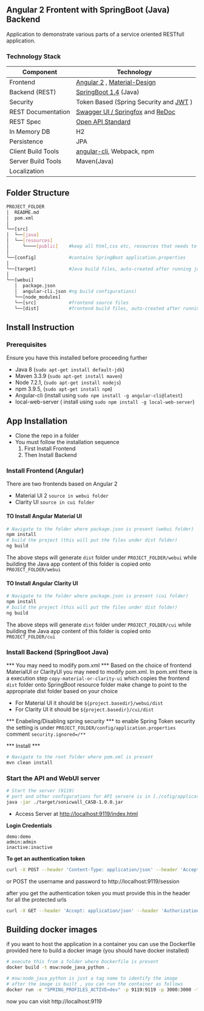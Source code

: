 ## Angular 2 Frontent with SpringBoot (Java) Backend
Application to demonstrate various parts of a service oriented RESTfull application. 

### Technology Stack
Component         | Technology
---               | ---
Frontend          | [Angular 2](https://github.com/angular/angular) , [Material-Design](https://github.com/angular/material2)
Backend (REST)    | [SpringBoot 1.4](https://projects.spring.io/spring-boot) (Java)
Security          | Token Based (Spring Security and [JWT](https://github.com/auth0/java-jwt) )
REST Documentation| [Swagger UI / Springfox](https://github.com/springfox/springfox) and [ReDoc](https://github.com/Rebilly/ReDoc)
REST Spec         | [Open API Standard](https://www.openapis.org/) 
In Memory DB      | H2 
Persistence       | JPA
Client Build Tools| [angular-cli](https://github.com/angular/angular-cli), Webpack, npm
Server Build Tools| Maven(Java)
Localization      | <Pending>     

## Folder Structure
```bash
PROJECT_FOLDER
│  README.md
│  pom.xml           
│
└──[src]      
│  └──[java]      
│  └──[resources]
│     └────[public]    #keep all html,css etc, resources that needs to be exposed to user without security
│
└──[config]            #contains SpringBoot application.properties
│
└──[target]            #Java build files, auto-created after running java build: mvn install
│
└──[webui]
   │  package.json     
   │  angular-cli.json #ng build configurations)
   └──[node_modules]
   └──[src]            #frontend source files
   └──[dist]           #frontend build files, auto-created after running angular build: ng -build
```

## Install Instruction

### Prerequisites
Ensure you have this installed before proceeding further
- Java 8       (`sudo apt-get install default-jdk`)
- Maven 3.3.9  (`sudo apt-get install maven`) 
- Node 7.2.1,  (`sudo apt-get install nodejs`) 
- npm 3.9.5,   (`sudo apt-get install npm`) 
- Angular-cli (install using `sudo npm install -g angular-cli@latest`)
- local-web-server ( install using `sudo npm install -g local-web-server`)


## App Installation
- Clone the repo in a folder
- You must follow the installation sequence 
    1. First Install Frontend 
    2. Then Install Backend  


### Install Frontend (Angular)
There are two frontends based on Angular 2 
- Material UI 2 `source in webui folder` 
- Clarity UI    `source in cui folder` 


#### TO Install Angular Material UI
```bash
# Navigate to the folder where package.json is present (webui folder)
npm install
# build the project (this will put the files under dist folder)
ng build
```
The above steps will generate `dist` folder under `PROJECT_FOLDER/webui`
while building the Java app content of this folder is copied onto `PROJECT_FOLDER/webui`


#### TO Install Angular Clarity UI
```bash
# Navigate to the folder where package.json is present (cui folder)
npm install
# build the project (this will put the files under dist folder)
ng build
```
The above steps will generate `dist` folder under `PROJECT_FOLDER/cui`
while building the Java app content of this folder is copied onto `PROJECT_FOLDER/cui`



### Install Backend (SpringBoot Java)


*** You may need to modify pom.xml ***
Based on the choice of frontend MaterialUI or ClarityUI you may need to modify pom.xml. In pom.xml there is a execution step `copy-material-or-clarity-ui` which copies the frontend `dist` folder
onto SpringBoot resource folder make change to point to the appropriate dist folder based on your choice 
- For Material UI it should be `${project.basedir}/webui/dist`
- For Clarity UI it should be `${project.basedir}/cui/dist`

*** Enabeling/Disabling spring security ***
to enable Spring Token security the setting is under `PROJECT_FOLDER/config/application.properties` comment `security.ignored=/**`

*** Install ***
```bash
# Navigate to the root folder where pom.xml is present 
mvn clean install
```

### Start the API and WebUI server ###
```bash
# Start the server (9119)
# port and other configurations for API servere is in [./cofig/application.properties](https://github.com/mrin9/Angular2_SpringBoot/blob/master/config/application.properties) file
java -jar ./target/sonicwall_CASB-1.0.0.jar

```

- Access Server at <http://localhost:9119/index.html>

**Login Credentials**
```
demo:demo
admin:admin
inactive:inactive
```

**To get an authentication token** 

```bash
curl -X POST --header 'Content-Type: application/json' --header 'Accept: application/json' -d '{"username": "demo", "password": "demo" }' 'http://localhost:9119/session'
```
or POST the username and password to http://localhost:9119/session


after you get the authentication token you must provide this in the header for all the protected urls 

```bash
curl -X GET --header 'Accept: application/json' --header 'Authorization: [replace this with token ]' 'http://localhost:9119/version'
```


## Building docker images

if you want to host the application in a container you can use the Dockerfile provided here 
to build a docker image (you should have docker installed)
```bash
# execute this from a folder where Dockerfile is present
docker build -t msw:node_java_python .

# msw:node_java_python is just a tag name to identify the image
# after the image is built , you can run the container as follows
docker run -e "SPRING_PROFILES_ACTIVE=dev" -p 9119:9119 -p 3000:3000 -t msw:node_java_python
```
now you can visit http://localhost:9119
